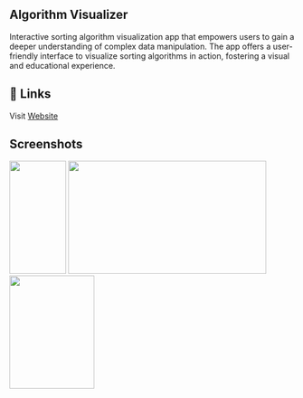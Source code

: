 ## Algorithm Visualizer
Interactive sorting algorithm visualization app that empowers users to gain a deeper understanding of complex data manipulation. The app offers a user-friendly interface to visualize sorting algorithms in action, fostering a visual and educational experience.

## 🔗 Links
Visit [Website](https://sumangurung01.github.io/Algorithm_Visualizer/)
## Screenshots
<img src="https://github.com/SumanGurung01/Algorithm_Visualizer/assets/92732976/dd1709cb-4a3f-4e89-bd17-eb7cb73eda75" width=100 height=200>
<img src="https://github.com/SumanGurung01/Algorithm_Visualizer/assets/92732976/e44c66fa-c115-4857-802e-8534f27b9031" width=350 height=200>
<img src="https://github.com/SumanGurung01/Algorithm_Visualizer/assets/92732976/b9c5010b-6033-4449-9647-4dff70d5ee71" width=150 height=200>

